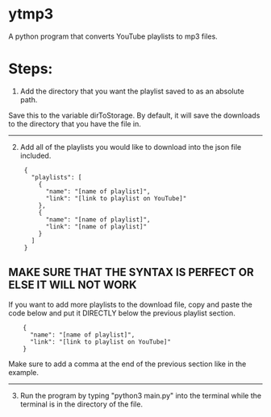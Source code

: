 # ytmp3
A python program that converts YouTube playlists to mp3 files.

# Steps:
1) Add the directory that you want the playlist saved to as an absolute path.

Save this to the variable dirToStorage. By default, it will save the downloads to the directory that you have the file in.

-------------------

2) Add all of the playlists you would like to download into the json file included.


        {
          "playlists": [
            {
              "name": "[name of playlist]",
              "link": "[link to playlist on YouTube]"
            },
            {
              "name": "[name of playlist]",
              "link": "[name of playlist]"
            }
          ]
        }

MAKE SURE THAT THE SYNTAX IS PERFECT OR ELSE IT WILL NOT WORK
-

If you want to add more playlists to the download file, copy and paste the code below and put it DIRECTLY below the previous playlist section.

        {
          "name": "[name of playlist]",
          "link": "[link to playlist on YouTube]"
        }

Make sure to add a comma at the end of the previous section like in the example.

---------------------

3) Run the program by typing "python3 main.py" into the terminal while the terminal is in the directory of the file.
